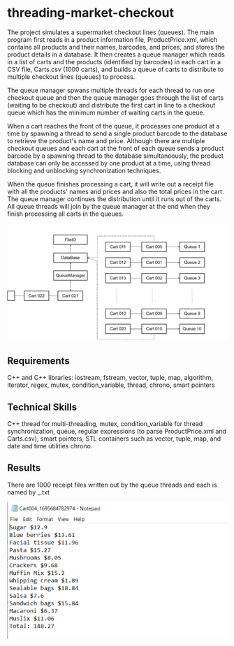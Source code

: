 # threading-market-checkout

The project simulates a supermarket checkout lines (queues). The main program first reads in a product information file, ProductPrice.xml, which contains all products and their names, barcodes, and prices, and stores the product details in a database. It then creates a queue manager which reads in a list of carts and the products (identified by barcodes) in each cart in a CSV file, Carts.csv (1000 carts), and builds a queue of carts to distribute to multiple checkout lines (queues) to process. 

The queue manager spwans multiple threads for each thread to run one checkout queue and then the queue manager goes through the list of carts (waiting to be checkout) and distribute the first cart in line to a checkout queue which has the minimum number of waiting carts in the queue. 

When a cart reaches the front of the queue, it processes one product at a time by spawning a thread to send a single product barcode to the database to retrieve the product's name and price. Although there are multiple checkout queues and each cart at the front of each queue sends a product barcode by a spawning thread to the database simultaneously, the product database can only be accessed by one product at a time, using thread blocking and unblocking synchronization techniques. 

When the queue finishes processing a cart, it will write out a receipt file with all the products' names and prices and also the total prices in the cart. The queue manager continues the distribution until it runs out of the carts. All queue threads will join by the queue manager at the end when they finish processing all carts in the queues.

![image](https://github.com/carab9/threading-market-checkout/blob/main/threading_market.jpg?raw=true)

## Requirements

C++ and C++ libraries: iostream, fstream, vector, tuple, map, algorithm, iterator, regex, mutex, condition_variable, thread, chrono, smart pointers

## Technical Skills

C++ thread for multi-threading, mutex, condition_variable for thread synchronization, queue, regular expressions (to parse ProductPrice.xml and Carts.csv), smart pointers, STL containers such as vector, tuple, map, and date and time utilities chrono.

## Results

There are 1000 receipt files written out by the queue threads and each is named by <cart name>_<time stamp>.txt

![image](https://github.com/carab9/threading-market-checkout/blob/main/threading_checkout.png?raw=true)
